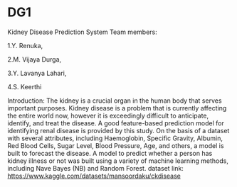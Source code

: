 # DG1
Kidney Disease Prediction System
Team members:

1.Y. Renuka,

2.M. Vijaya Durga, 

3.Y. Lavanya Lahari,

4.S. Keerthi

Introduction:
The kidney is a crucial organ in the human body that serves important purposes. Kidney disease is a problem that is currently affecting the entire world now, however it is exceedingly difficult to anticipate, identify, and treat the disease. A good feature-based prediction model for identifying renal disease is provided by this study. On the basis of a dataset with several attributes, including Haemoglobin, Specific Gravity, Albumin, Red Blood Cells, Sugar Level, Blood Pressure, Age, and others, a model is built to forecast the disease. A model to predict whether a person has kidney illness or not was built using a variety of machine learning methods, including Nave Bayes (NB) and Random Forest.
dataset link: https://www.kaggle.com/datasets/mansoordaku/ckdisease
